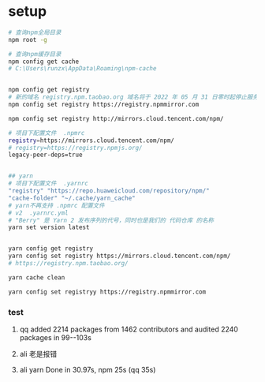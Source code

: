 # setup

```sh
# 查询npm全局目录
npm root -g

# 查询npm缓存目录
npm config get cache
# C:\Users\runzx\AppData\Roaming\npm-cache


npm config get registry
# 新的域名 registry.npm.taobao.org 域名将于 2022 年 05 月 31 日零时起停止服务。
npm config set registry https://registry.npmmirror.com

npm config set registry http://mirrors.cloud.tencent.com/npm/

# 项目下配置文件  .npmrc
registry=https://mirrors.cloud.tencent.com/npm/
# registry=https://registry.npmjs.org/
legacy-peer-deps=true


## yarn
# 项目下配置文件  .yarnrc
"registry" "https://repo.huaweicloud.com/repository/npm/"
"cache-folder" "~/.cache/yarn_cache"
# yarn不再支持 .npmrc 配置文件
# v2  .yarnrc.yml
# "Berry" 是 Yarn 2 发布序列的代号，同时也是我们的 代码仓库 的名称
yarn set version latest


yarn config get registry
yarn config set registry https://mirrors.cloud.tencent.com/npm/
# https://registry.npm.taobao.org/

yarn cache clean

yarn config set registryy https://registry.npmmirror.com
```

### test

1. qq added 2214 packages from 1462 contributors and audited 2240 packages in 99--103s
2. ali 老是报错

3. ali yarn Done in 30.97s, npm 25s (qq 35s)
